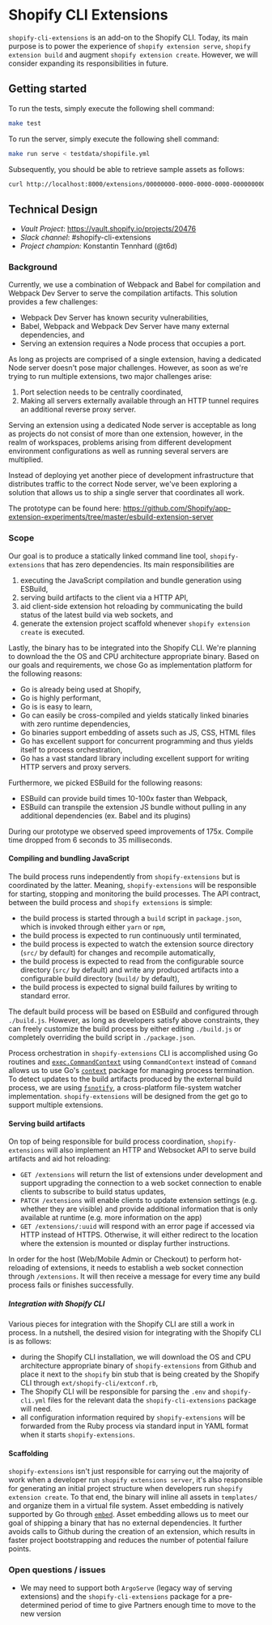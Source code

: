 # Shopify CLI Extensions

`shopify-cli-extensions` is an add-on to the Shopify CLI. Today, its main purpose is to power the experience of `shopify extension serve`, `shopify extension build` and augment `shopify extension create`. However, we will consider expanding its responsibilities in future.

## Getting started

To run the tests, simply execute the following shell command:

```sh
make test
```

To run the server, simply execute the following shell command:

```sh
make run serve < testdata/shopifile.yml
```

Subsequently, you should be able to retrieve sample assets as follows:

```sh
curl http://localhost:8000/extensions/00000000-0000-0000-0000-000000000000/assets/index.js
```

## Technical Design

- _Vault Project_: https://vault.shopify.io/projects/20476
- _Slack channel_: #shopify-cli-extensions
- _Project champion:_ Konstantin Tennhard (@t6d)

### Background

Currently, we use a combination of Webpack and Babel for compilation and Webpack Dev Server to serve the compilation artifacts. This solution provides a few challenges:

- Webpack Dev Server has known security vulnerabilities,
- Babel, Webpack and Webpack Dev Server have many external dependencies, and
- Serving an extension requires a Node process that occupies a port.

As long as projects are comprised of a single extension, having a dedicated Node server doesn't pose major challenges. However, as soon as we're trying to run multiple extensions, two major challenges arise:

1. Port selection needs to be centrally coordinated,
1. Making all servers externally available through an HTTP tunnel requires an additional reverse proxy server.

Serving an extension using a dedicated Node server is acceptable as long as projects do not consist of more than one extension, however, in the realm of workspaces, problems arising from different development environment configurations as well as running several servers are multiplied.

Instead of deploying yet another piece of development infrastructure that distributes traffic to the correct Node server, we've been exploring a solution that allows us to ship a single server that coordinates all work.

The prototype can be found here: https://github.com/Shopify/app-extension-experiments/tree/master/esbuild-extension-server

### Scope

Our goal is to produce a statically linked command line tool, `shopify-extensions` that has zero dependencies. Its main responsibilities are

1. executing the JavaScript compilation and bundle generation using ESBuild,
2. serving build artifacts to the client via a HTTP API,
3. aid client-side extension hot reloading by communicating the build status of the latest build via web sockets, and
4. generate the extension project scaffold whenever `shopify extension create` is executed.

Lastly, the binary has to be integrated into the Shopify CLI. We're planning to download the the OS and CPU architecture appropriate binary. Based on our goals and requirements, we chose Go as implementation platform for the following reasons:

- Go is already being used at Shopify,
- Go is highly performant,
- Go is is easy to learn,
- Go can easily be cross-compiled and yields statically linked binaries with zero runtime dependencies,
- Go binaries support embedding of assets such as JS, CSS, HTML files
- Go has excellent support for concurrent programming and thus yields itself to process orchestration,
- Go has a vast standard library including excellent support for writing HTTP servers and proxy servers.

Furthermore, we picked ESBuild for the following reasons:

- ESBuild can provide build times 10-100x faster than Webpack,
- ESBuild can transpile the extension JS bundle without pulling in any additional dependencies (ex. Babel and its plugins)

During our prototype we observed speed improvements of 175x. Compile time dropped from 6 seconds to 35 milliseconds.

#### Compiling and bundling JavaScript

The build process runs independently from `shopify-extensions` but is coordinated by the latter. Meaning, `shopify-extensions` will be responsible for starting, stopping and monitoring the build processes. The API contract, between the build process and `shopify extensions` is simple:

- the build process is started through a `build` script in `package.json`, which is invoked through either `yarn` or `npm`,
- the build process is expected to run continuously until terminated,
- the build process is expected to watch the extension source directory (`src/` by default) for changes and recompile automatically,
- the build process is expected to read from the configurable source directory (`src/` by default) and write any produced artifacts into a configurable build directory (`build/` by default),
- the build process is expected to signal build failures by writing to standard error.

The default build process will be based on ESBuild and configured through `./build.js`. However, as long as developers satisfy above constraints, they can freely customize the build process by either editing `./build.js` or completely overriding the build script in `./package.json`.

Process orchestration in `shopify-extensions` CLI is accomplished using Go routines and [`exec.CommandContext`](https://pkg.go.dev/os/exec#example-Command) using `CommandContext` instead of `Command` allows us to use Go's [`context`](https://pkg.go.dev/context) package for managing process termination.
To detect updates to the build artifacts produced by the external build process, we are using [`fsnotify`](https://pkg.go.dev/github.com/fsnotify/fsnotify), a cross-platform file-system watcher implementation.
`shopify-extensions` will be designed from the get go to support multiple extensions.

#### Serving build artifacts

On top of being responsible for build process coordination, `shopify-extensions` will also implement an HTTP and Websocket API to serve build artifacts and aid hot reloading:

- `GET /extensions` will return the list of extensions under development and support upgrading the connection to a web socket connection to enable clients to subscribe to build status updates,
- `PATCH /extensions` will enable clients to update extension settings (e.g. whether they are visible) and provide additional information that is only available at runtime (e.g. more information on the app)
- `GET /extensions/:uuid` will respond with an error page if accessed via HTTP instead of HTTPS. Otherwise, it will either redirect to the location where the extension is mounted or display further instructions.

In order for the host (Web/Mobile Admin or Checkout) to perform hot-reloading of extensions, it needs to establish a web socket connection through `/extensions`. It will then receive a message for every time any build process fails or finishes successfully.

##### Integration with Shopify CLI

Various pieces for integration with the Shopify CLI are still a work in process. In a nutshell, the desired vision for integrating with the Shopify CLI is as follows:

- during the Shopify CLI installation, we will download the OS and CPU architecture appropriate binary of `shopify-extensions` from Github and place it next to the `shopify` bin stub that is being created by the Shopify CLI through `ext/shopify-cli/extconf.rb`,
- The Shopify CLI will be responsible for parsing the `.env` and `shopify-cli.yml` files for the relevant data the `shopify-cli-extensions` package will need.
- all configuration information required by `shopify-extensions` will be forwarded from the Ruby process via standard input in YAML format when it starts `shopify-extensions`.

#### Scaffolding

`shopify-extensions` isn't just responsible for carrying out the majority of work when a developer run `shopify extensions server`, it's also responsible for generating an initial project structure when developers run `shopify extension create`. To that end, the binary will inline all assets in `templates/` and organize them in a virtual file system. Asset embedding is natively supported by Go through [`embed`](https://pkg.go.dev/embed). Asset embedding allows us to meet our goal of shipping a binary that has no external dependencies. It further avoids calls to Github during the creation of an extension, which results in faster project bootstrapping and reduces the number of potential failure points.

### Open questions / issues

- We may need to support both `ArgoServe` (legacy way of serving extensions) and the `shopify-cli-extensions` package for a pre-determined period of time to give Partners enough time to move to the new version
